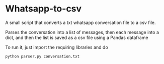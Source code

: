 # Whatsapp-to-csv
A small script that converts a txt whatsapp conversation file to a csv file.

Parses the conversation into a list of messages, then each message into a dict, and then the list is saved as a csv file using a Pandas dataframe


To run it, just import the requiring libraries and do
```
python parser.py conversation.txt
```
